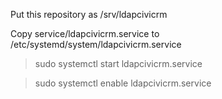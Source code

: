 Put this repository as /srv/ldapcivicrm

Copy service/ldapcivicrm.service to /etc/systemd/system/ldapcivicrm.service

> sudo systemctl start ldapcivicrm.service

> sudo systemctl enable ldapcivicrm.service
